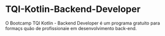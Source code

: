 # TQI-Kotlin-Backend-Developer
O Bootcamp TQI Kotlin - Backend Developer é um programa gratuito para formaçs quão de profissionaie em desenvolvimento back-end.
